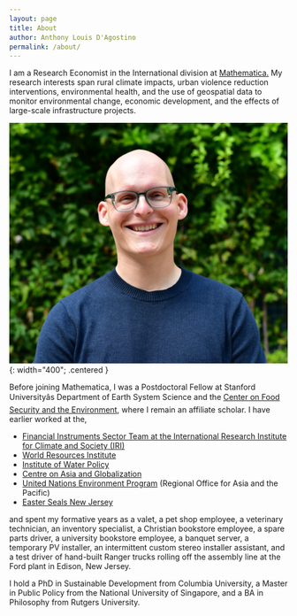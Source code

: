 ```yaml
---
layout: page
title: About
author: Anthony Louis D'Agostino
permalink: /about/
---
```



I am a Research Economist in the International division at [Mathematica.](https://www.mathematica.org/) My research interests span rural climate impacts, urban violence reduction interventions, environmental health, and the use of geospatial data to monitor environmental change, economic development, and the effects of large-scale infrastructure projects.

![headshot](/imgs/DAgostino_Headshot.jpg){: width="400"; .centered }


Before joining Mathematica, I was a Postdoctoral Fellow at Stanford Universityâs Department of Earth System Science and the [Center on Food Security and the Environment](http://fse.fsi.stanford.edu/), where I remain an affiliate scholar. I have earlier worked at the,

- [Financial Instruments Sector Team at the International Research Institute for Climate and Society (IRI)](https://iri.columbia.edu/our-expertise/financial-instruments/)
- [World Resources Institute](http://www.wri.org/)
- [Institute of Water Policy](http://lkyspp.nus.edu.sg/iwp/)
- [Centre on Asia and Globalization](http://lkyspp.nus.edu.sg/cag/)
- [United Nations Environment Program](http://www.unep.org/asiapacific/) (Regional Office for Asia and the Pacific)
- [Easter Seals New Jersey](http://www.easterseals.com/nj/)

and spent my formative years as a valet, a pet shop employee, a veterinary technician, an inventory specialist, a Christian bookstore employee, a spare parts driver, a university bookstore employee, a banquet server, a temporary PV installer, an intermittent custom stereo installer assistant, and a test driver of hand-built Ranger trucks rolling off the assembly line at the Ford plant in Edison, New Jersey.

I hold a PhD in Sustainable Development from Columbia University, a Master in Public Policy from the National University of Singapore, and a BA in Philosophy from Rutgers University.
